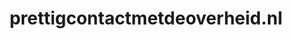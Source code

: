 ---
layout: post
title:  "prettigcontactmetdeoverheid.nl"
internal_url:  "/dutchgov/prettigcontactmetdeoverheid.nl.html"
subdomains_count: 3
all_subdomains_count: 6
urls_count: 3
ssl_rank: 0
http_rank: 38.333333333333
url_link: /data/prettigcontactmetdeoverheid.nl/urls.txt
all_subdomains_link: /data/prettigcontactmetdeoverheid.nl/all_subdomains.txt
subdomains_link: /data/prettigcontactmetdeoverheid.nl/subdomains.txt
categories: dutchgov
---